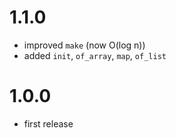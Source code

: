 
# 1.1.0
  - improved `make` (now O(log n))
  - added `init`, `of_array`, `map`, `of_list`

# 1.0.0
  - first release
